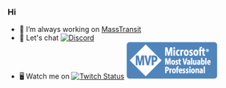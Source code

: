 ### Hi


- 🔭 I’m always working on [MassTransit](https://github.com/MassTransit/MassTransit)
- 💬 Let's chat [![Discord](https://img.shields.io/discord/682238261753675864)](https://discord.gg/rNpQgYn)
- 🖥 Watch me on [![Twitch Status](https://img.shields.io/twitch/status/phatboyg)](https://twitch.tv/phatboyg)
![Microsoft MVP](https://github.com/phatboyg/phatboyg/raw/master/images/MVP_Horizontal_BlueOnly.png)



<!--
**phatboyg/phatboyg** is a ✨ _special_ ✨ repository because its `README.md` (this file) appears on your GitHub profile.

Here are some ideas to get you started:

- 🔭 I’m currently working on ...
- 🌱 I’m currently learning ...
- 👯 I’m looking to collaborate on ...
- 🤔 I’m looking for help with ...
- 💬 Ask me about ...
- 📫 How to reach me: ...
- 😄 Pronouns: ...
- ⚡ Fun fact: ...
-->
